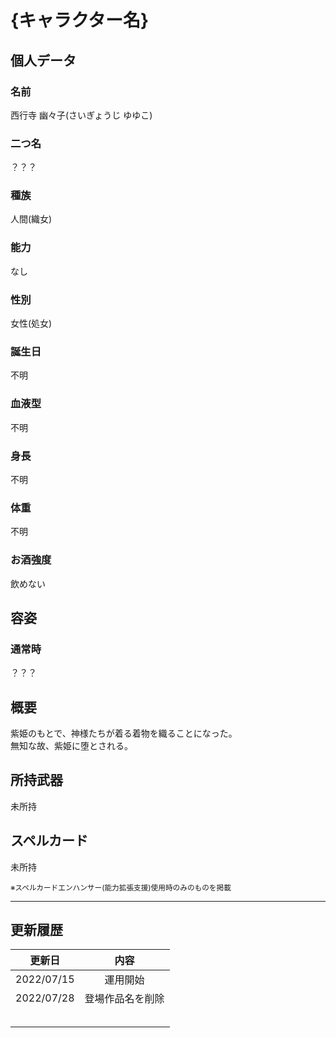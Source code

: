 # {キャラクター名}

## 個人データ
### 名前
西行寺 幽々子(さいぎょうじ ゆゆこ)

### 二つ名
？？？

### 種族
人間(織女)

### 能力
なし

### 性別
女性(処女)

### 誕生日
不明

### 血液型
不明

### 身長
不明

### 体重
不明

### お酒強度
飲めない

## 容姿
### 通常時
？？？

## 概要
紫姫のもとで、神様たちが着る着物を織ることになった。<br />
無知な故、紫姫に堕とされる。<br />

## 所持武器
未所持

## スペルカード
未所持

<sup>
※スペルカードエンハンサー(能力拡張支援)使用時のみのものを掲載
</sup>

***

## 更新履歴
| 更新日 | 内容 |
| :---: | :---: |
| 2022/07/15 | 運用開始 |
| 2022/07/28 | 登場作品名を削除 |
| | |
| | |
| | |
| | |
| | |

